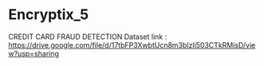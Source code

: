 # Encryptix_5
CREDIT CARD FRAUD  DETECTION
Dataset link : https://drive.google.com/file/d/17tbFP3XwbtUcn8m3bIzli503CTkRMisD/view?usp=sharing
